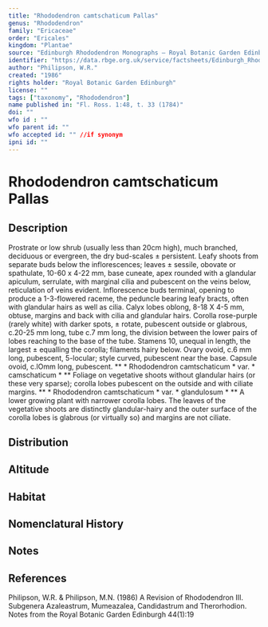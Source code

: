 ```yaml
---
title: "Rhododendron camtschaticum Pallas"
genus: "Rhododendron"
family: "Ericaceae"
order: "Ericales"
kingdom: "Plantae"
source: "Edinburgh Rhododendron Monographs – Royal Botanic Garden Edinburgh"
identifier: "https://data.rbge.org.uk/service/factsheets/Edinburgh_Rhododendron_Monographs.xhtml"
author: "Philipson, W.R."
created: "1986"
rights holder: "Royal Botanic Garden Edinburgh"
license: ""
tags: ["taxonomy", "Rhododendron"]
name published in: "Fl. Ross. 1:48, t. 33 (1784)"
doi: ""
wfo id : ""
wfo parent id: ""
wfo accepted id: "" //if synonym                      
ipni id: ""
---
```


                       

# Rhododendron camtschaticum Pallas

## Description
Prostrate or low shrub (usually less than 20cm high), much branched, deciduous or evergreen, the dry bud-scales ± persistent. Leafy shoots from separate buds below the inflorescences; leaves ± sessile, obovate or spathulate, 10-60 x 4-22 mm, base cuneate, apex rounded with a glandular apiculum, serrulate, with marginal cilia and pubescent on the veins below, reticulation of veins evident. Inflorescence buds terminal, opening to produce a 1-3-flowered raceme, the peduncle bearing leafy bracts, often with glandular hairs as well as cilia. Calyx lobes oblong, 8-18 X 4-5 mm, obtuse, margins and back with cilia and glandular hairs. Corolla rose-purple (rarely white) with darker spots, ± rotate, pubescent outside or glabrous, c.20-25 mm long, tube c.7 mm long, the division between the lower pairs of lobes reaching to the base of the tube. Stamens 10, unequal in length, the largest ± equalling the corolla; filaments hairy below. Ovary ovoid, c.6 mm long, pubescent, 5-locular; style curved, pubescent near the base. Capsule ovoid, c.lOmm long, pubescent. ** * Rhododendron camtschaticum * var. * camschaticum * ** Foliage on vegetative shoots without glandular hairs (or these very sparse); corolla lobes pubescent on the outside and with ciliate margins. ** * Rhododendron camtschaticum * var. * glandulosum * ** A lower growing plant with narrower corolla lobes. The leaves of the vegetative shoots are distinctly glandular-hairy and the outer surface of the corolla lobes is glabrous (or virtually so) and margins are not ciliate.

## Distribution


## Altitude


## Habitat


## Nomenclatural History

                       
## Notes


## References

Philipson, W.R. & Philipson, M.N. (1986) A Revision of Rhododendron III. Subgenera Azaleastrum, Mumeazalea, Candidastrum and Therorhodion. Notes from the Royal Botanic Garden Edinburgh 44(1):19
